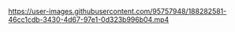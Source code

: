 https://user-images.githubusercontent.com/95757948/188282581-46cc1cdb-3430-4d67-97e1-0d323b996b04.mp4

